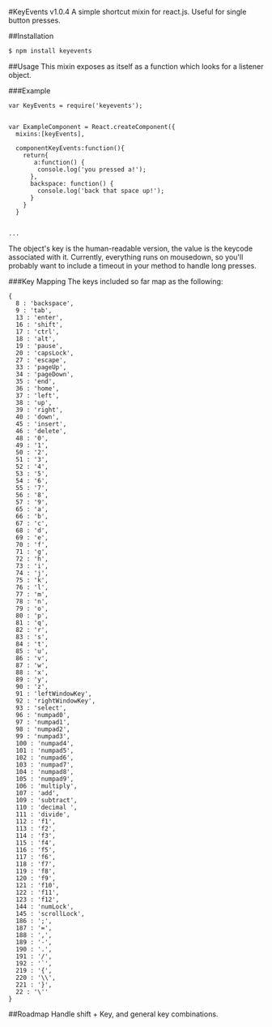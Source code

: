 #KeyEvents v1.0.4
A simple shortcut mixin for react.js. Useful for single button presses.

##Installation
```bash
$ npm install keyevents

```
##Usage
This mixin exposes as itself as a function which looks for a listener object.

###Example
```
var KeyEvents = require('keyevents');


var ExampleComponent = React.createComponent({
  mixins:[keyEvents],

  componentKeyEvents:function(){
    return{
       a:function() {
        console.log('you pressed a!');
      },
      backspace: function() {
        console.log('back that space up!');
      }
    }
  }


...

```

The object's key is the human-readable version, the value is the keycode associated with it. Currently, everything runs on mousedown, so you'll probably want to include a timeout in your method to handle long presses.

###Key Mapping
The keys included so far map as the following:
```
{
  8 : 'backspace',
  9 : 'tab',
  13 : 'enter',
  16 : 'shift',
  17 : 'ctrl',
  18 : 'alt',
  19 : 'pause',
  20 : 'capsLock',
  27 : 'escape',
  33 : 'pageUp',
  34 : 'pageDown',
  35 : 'end',
  36 : 'home',
  37 : 'left',
  38 : 'up',
  39 : 'right',
  40 : 'down',
  45 : 'insert',
  46 : 'delete',
  48 : '0',
  49 : '1',
  50 : '2',
  51 : '3',
  52 : '4',
  53 : '5',
  54 : '6',
  55 : '7',
  56 : '8',
  57 : '9',
  65 : 'a',
  66 : 'b',
  67 : 'c',
  68 : 'd',
  69 : 'e',
  70 : 'f',
  71 : 'g',
  72 : 'h',
  73 : 'i',
  74 : 'j',
  75 : 'k',
  76 : 'l',
  77 : 'm',
  78 : 'n',
  79 : 'o',
  80 : 'p',
  81 : 'q',
  82 : 'r',
  83 : 's',
  84 : 't',
  85 : 'u',
  86 : 'v',
  87 : 'w',
  88 : 'x',
  89 : 'y',
  90 : 'z',
  91 : 'leftWindowKey',
  92 : 'rightWindowKey',
  93 : 'select',
  96 : 'numpad0',
  97 : 'numpad1',
  98 : 'numpad2',
  99 : 'numpad3',
  100 : 'numpad4',
  101 : 'numpad5',
  102 : 'numpad6',
  103 : 'numpad7',
  104 : 'numpad8',
  105 : 'numpad9',
  106 : 'multiply',
  107 : 'add',
  109 : 'subtract',
  110 : 'decimal ',
  111 : 'divide',
  112 : 'f1',
  113 : 'f2',
  114 : 'f3',
  115 : 'f4',
  116 : 'f5',
  117 : 'f6',
  118 : 'f7',
  119 : 'f8',
  120 : 'f9',
  121 : 'f10',
  122 : 'f11',
  123 : 'f12',
  144 : 'numLock',
  145 : 'scrollLock',
  186 : ';',
  187 : '=',
  188 : ',',
  189 : '-',
  190 : '.',
  191 : '/',
  192 : '`',
  219 : '{',
  220 : '\\',
  221 : '}',
  22 : '\''
}

```
##Roadmap
Handle shift + Key, and general key combinations.